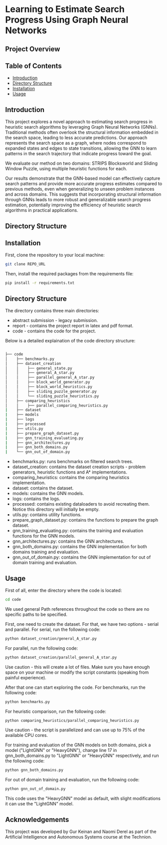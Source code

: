 # Learning to Estimate Search Progress Using Graph Neural Networks

## Project Overview

## Table of Contents
- [Introduction](#introduction)
- [Directory Structure](#directory-structure)
- [Installation](#installation)
- [Usage](#usage)


## Introduction

This project explores a novel approach to estimating search progress in heuristic search algorithms by leveraging Graph Neural Networks (GNNs). Traditional methods often overlook the structural information embedded in the search space, leading to less accurate predictions. Our approach represents the search space as a graph, where nodes correspond to expanded states and edges to state transitions, allowing the GNN to learn patterns in the search trajectory that indicate progress toward the goal.

We evaluate our method on two domains: STRIPS Blocksworld and Sliding Window Puzzle, using multiple heuristic functions for each.

Our results demonstrate that the GNN-based model can effectively capture search patterns and provide more accurate progress estimates compared to previous methods, even when generalizing to unseen problem instances and across domains. This suggests that incorporating structural information through GNNs leads to more robust and generalizable search progress estimation, potentially improving the efficiency of heuristic search algorithms in practical applications.

## Directory Structure


## Installation

First, clone the repository to your local machine:

```bash
git clone REPO_URL
```

Then, install the required packages from the requirements file:

```bash
pip install -r requirements.txt
```

## Directory Structure

The directory contains three main directories:

- abstract submission - legacy submission.
- report - contains the project report in latex and pdf format.
- code - contains the code for the project.

Below is a detailed explaination of the code directory structure:

```bash

├── code
│    ├── benchmarks.py
│    ├── dataset_creation
│    │    ├── general_state.py
│    │    ├── general_A_star.py
│    │    ├── parallel_general_A_star.py
│    │    ├── block_world_generator.py
│    │    ├── block_world_heuristics.py
│    │    ├── sliding_puzzle_generator.py
│    │    └── sliding_puzzle_heuristics.py
│    ├── comparing_heuristics
│    │    ├── parallel_comparing_heuristics.py
|    ├── dataset
|    ├── models
|    ├── logs
|    ├── processed
|    ├── utils.py
|    ├── prepare_graph_dataset.py
|    ├── gnn_training_evaluating.py
|    ├── gnn_architectures.py
|    ├── gnn_both_domains.py
|    └── gnn_out_of_domain.py

```

- benchmarks.py: runs benchmarks on filtered search trees.
- dataset_creation: contains the dataset creation scripts - problem generators, heuristic functions and A* implementations.
- comparing_heuristics: contains the comparing heuristics implementation.
- dataset: contains the dataset.
- models: contains the GNN models.
- logs: contains the logs.
- processed: contains existing dataloaders to avoid recreating them. Notice this directory will initially be empty.
- utils.py: contains utility functions.
- prepare_graph_dataset.py: contains the functions to prepare the graph dataset.
- gnn_training_evaluating.py: contains the training and evaluation functions for the GNN models.
- gnn_architectures.py: contains the GNN architectures.
- gnn_both_domains.py: contains the GNN implementation for both domains training and evaluation.
- gnn_out_of_domain.py: contains the GNN implementation for out of domain training and evaluation.


## Usage

First of all, enter the directory where the code is located:

```bash
cd code
```
We used general Path references throughout the code so there are no specific paths to be specified.

First, one need to create the dataset. For that, we have two options - serial and parallel. For serial, run the following code:

```bash
python dataset_creation/general_A_star.py
```

For parallel, run the following code:

```bash
python dataset_creation/parallel_general_A_star.py
```

Use caution - this will create a lot of files. Make sure you have enough space on your machine or modify the script constants (speaking from painful experience).

After that one can start exploring the code. For benchmarks, run the following code:

```bash
python benchmarks.py
```

For heuristic comparison, run the following code:

```bash
python comparing_heuristics/parallel_comparing_heuristics.py
```

Use caution - the script is parallelized and can use up to 75% of the available CPU cores.

For training and evaluation of the GNN models on both domains, pick a model ("LightGNN" or "HeavyGNN"), change line 17 in gnn_both_domains.py to "LightGNN" or "HeavyGNN" respectively, and run the following code:

```bash
python gnn_both_domains.py
```

For out of domain training and evaluation, run the following code:

```bash
python gnn_out_of_domain.py
```

This code uses the "HeavyGNN" model as default, with slight modifications it can use the "LightGNN" model.


## Acknowledgements

This project was developed by Gur Keinan and Naomi Derel as part of the Artificial Intelligence and Autonomous Systems course at the Technion.
